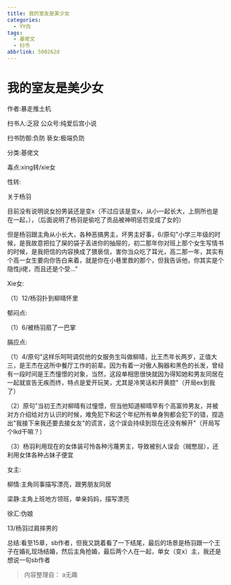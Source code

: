 ```yaml
---
title: 我的室友是美少女
categories:
  - YY向
tags:
  - 基佬文
  - 扫书
abbrlink: 500262d
---
```

# 我的室友是美少女
作者:暴走推土机

扫书人:乏寂 公众号:纯爱后宫小说

扫书防御:负防 亵女:极端负防

分类:基佬文

毒点:xing转/xie女

性转:

关于杨羽

目前没有说明说女扮男装还是变x（不过应该是变x，从小一起长大，上厕所也是在一起，），（后面说明了杨羽是偷吃了贡品被神明惩罚变成了女的）

但是杨羽跟主角从小长大，各种恶搞男主，坏男主好事，6/原句"小学三年级的时候，是我故意把拉了屎的袋子丢进你的抽屉的，初二那年你对班上那个女生写情书的时候，是我把信的内容换成了猥亵信，害你当众吃了耳光，高二那一年，其实有个高一女生要向你告白来着，就是你在小巷里救的那个，但我告诉他，你其实是个隐性ji佬，而且还是个受..."

Xie女:

（1）12/杨羽扑到柳晴怀里

郁闷点:

（1）6/被杨羽扇了一巴掌

膈应点:

（1）4/原句"这样乐呵呵调侃他的女服务生叫做柳晴，比王杰年长两岁，正值大三，是王杰在这所中餐厅工作的前辈。因为有着一对傲人胸器和黑色的长发，曾经有一段时间是王杰憧憬的对象，当然，这段单相思很快就因为得知她和男友同居在一起就宣告无疾而终，特点是爱开玩笑，尤其是冷笑话和开黄腔"（开局ex到我了）

（2）原句"当初王杰对柳晴有过憧憬，但当他知道柳晴早有个高富帅男友，并被对方介绍给对方认识的时候，难免犯下和这个年纪所有单身狗都会犯下的错，捏造出"我接下来我还要去接女友"的谎言，这个误会持续到现在还没有解开"（开局写个lkd干嘛？）

（3）杨羽利用现在的女体装可怜各种污蔑男主，导致被别人误会（贼憋屈），还利用女体各种占妹子便宜

女主:

柳情:主角同事描写漂亮，跟男朋友同居

梁静:主角上班地方领班，单亲妈妈，描写漂亮

徐汇:伪娘

13/杨羽过肩摔男的

总结:看至15章，sb作者，但我又跳着看了一下结尾，最后的场景是杨羽跟一个王子在婚礼现场结婚，然后主角抢婚，最后两个人在一起，单女（变x）主，我还是想说一句sb作者


> 内容整理自： a无趣